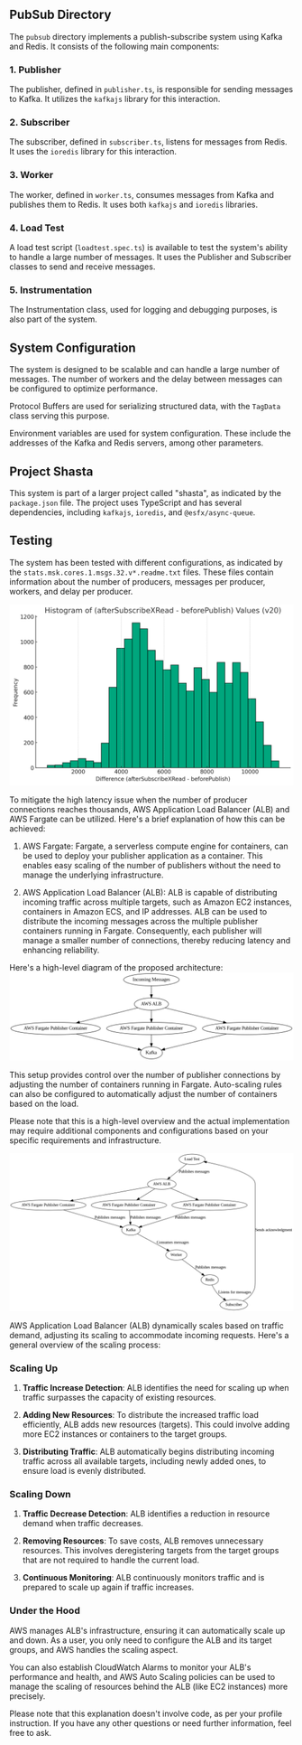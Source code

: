 ## PubSub Directory

The `pubsub` directory implements a publish-subscribe system using Kafka and Redis. It consists of the following main
components:

### 1. Publisher

The publisher, defined in `publisher.ts`, is responsible for sending messages to Kafka. It utilizes the `kafkajs`
library for this interaction.

### 2. Subscriber

The subscriber, defined in `subscriber.ts`, listens for messages from Redis. It uses the `ioredis` library for this
interaction.

### 3. Worker

The worker, defined in `worker.ts`, consumes messages from Kafka and publishes them to Redis. It uses both `kafkajs`
and `ioredis` libraries.

### 4. Load Test

A load test script (`loadtest.spec.ts`) is available to test the system's ability to handle a large number of messages.
It uses the Publisher and Subscriber classes to send and receive messages.

### 5. Instrumentation

The Instrumentation class, used for logging and debugging purposes, is also part of the system.

## System Configuration

The system is designed to be scalable and can handle a large number of messages. The number of workers and the delay
between messages can be configured to optimize performance.

Protocol Buffers are used for serializing structured data, with the `TagData` class serving this purpose.

Environment variables are used for system configuration. These include the addresses of the Kafka and Redis servers,
among other parameters.

## Project Shasta

This system is part of a larger project called "shasta", as indicated by the `package.json` file. The project uses
TypeScript and has several dependencies, including `kafkajs`, `ioredis`, and `@esfx/async-queue`.

## Testing

The system has been tested with different configurations, as indicated by the `stats.msk.cores.1.msgs.32.v*.readme.txt`
files. These files contain information about the number of producers, messages per producer, workers, and delay per
producer.

![img.png](img.png)

To mitigate the high latency issue when the number of producer connections reaches thousands, AWS Application Load
Balancer (ALB) and AWS Fargate can be utilized. Here's a brief explanation of how this can be achieved:

1. AWS Fargate: Fargate, a serverless compute engine for containers, can be used to deploy your publisher application as
   a container. This enables easy scaling of the number of publishers without the need to manage the underlying
   infrastructure.

2. AWS Application Load Balancer (ALB): ALB is capable of distributing incoming traffic across multiple targets, such as
   Amazon EC2 instances, containers in Amazon ECS, and IP addresses. ALB can be used to distribute the incoming messages
   across the multiple publisher containers running in Fargate. Consequently, each publisher will manage a smaller
   number of connections, thereby reducing latency and enhancing reliability.

Here's a high-level diagram of the proposed architecture:
![Alt text](image.png)

This setup provides control over the number of publisher connections by adjusting the number of containers running in
Fargate. Auto-scaling rules can also be configured to automatically adjust the number of containers based on the load.

Please note that this is a high-level overview and the actual implementation may require additional components and
configurations based on your specific requirements and infrastructure.

![Alt text](image-2.png)

AWS Application Load Balancer (ALB) dynamically scales based on traffic demand, adjusting its scaling to accommodate
incoming requests. Here's a general overview of the scaling process:

### Scaling Up

1. **Traffic Increase Detection**: ALB identifies the need for scaling up when traffic surpasses the capacity of
   existing resources.

2. **Adding New Resources**: To distribute the increased traffic load efficiently, ALB adds new resources (targets).
   This could involve adding more EC2 instances or containers to the target groups.

3. **Distributing Traffic**: ALB automatically begins distributing incoming traffic across all available targets,
   including newly added ones, to ensure load is evenly distributed.

### Scaling Down

1. **Traffic Decrease Detection**: ALB identifies a reduction in resource demand when traffic decreases.

2. **Removing Resources**: To save costs, ALB removes unnecessary resources. This involves deregistering targets from
   the target groups that are not required to handle the current load.

3. **Continuous Monitoring**: ALB continuously monitors traffic and is prepared to scale up again if traffic increases.

### Under the Hood

AWS manages ALB's infrastructure, ensuring it can automatically scale up and down. As a user, you only need to configure
the ALB and its target groups, and AWS handles the scaling aspect.

You can also establish CloudWatch Alarms to monitor your ALB's performance and health, and AWS Auto Scaling policies can
be used to manage the scaling of resources behind the ALB (like EC2 instances) more precisely.

Please note that this explanation doesn't involve code, as per your profile instruction. If you have any other questions
or need further information, feel free to ask.

